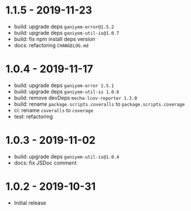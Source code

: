 # 1.1.5 - 2019-11-23

- build: upgrade deps `ganiyem-error@1.5.2`
- build: upgrade deps `ganiyem-util-is@1.0.7`
- build: fix npm install deps version
- docs: refactoring `CHANGELOG.md`

# 1.0.4 - 2019-11-17

- build: upgrade deps `ganiyem-error 1.5.1`
- build: upgrade deps `ganiyem-util-is 1.0.6`
- build: remove devDeps `mocha-lcov-reporter 1.3.0`
- build: rename `package.scripts.coveralls` to `package.scripts.coverage`
- ci: rename `coveralls` to `coverage`
- test: refactoring

# 1.0.3 - 2019-11-02

- build: upgrade deps `ganiyem-util-is@1.0.4`
- docs: fix JSDoc comment

# 1.0.2 - 2019-10-31

- Initial release
